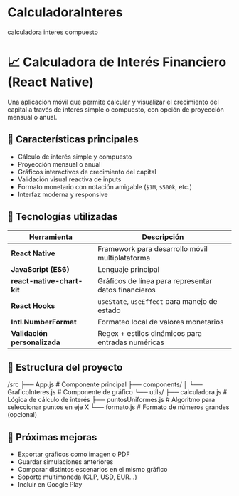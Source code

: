 # CalculadoraInteres
calculadora interes compuesto

# 📈 Calculadora de Interés Financiero (React Native)

Una aplicación móvil que permite calcular y visualizar el crecimiento del capital a través de interés simple o compuesto, con opción de proyección mensual o anual.

## 🧠 Características principales

- Cálculo de interés simple y compuesto
- Proyección mensual o anual
- Gráficos interactivos de crecimiento del capital
- Validación visual reactiva de inputs
- Formato monetario con notación amigable (`$1M`, `$500k`, etc.)
- Interfaz moderna y responsive

## 📱 Tecnologías utilizadas

| Herramienta | Descripción |
|-------------|-------------|
| **React Native** | Framework para desarrollo móvil multiplataforma |
| **JavaScript (ES6)** | Lenguaje principal |
| **react-native-chart-kit** | Gráficos de línea para representar datos financieros |
| **React Hooks** | `useState`, `useEffect` para manejo de estado |
| **Intl.NumberFormat** | Formateo local de valores monetarios |
| **Validación personalizada** | Regex + estilos dinámicos para entradas numéricas |

## 📂 Estructura del proyecto
/src
├── App.js # Componente principal
├── components/
│ └── GraficoInteres.js # Componente de gráfico
└── utils/
├── calculadora.js # Lógica de cálculo de interés
├── puntosUniformes.js # Algoritmo para seleccionar puntos en eje X
└── formato.js # Formato de números grandes (opcional)


## 🚀 Próximas mejoras

- Exportar gráficos como imagen o PDF
- Guardar simulaciones anteriores
- Comparar distintos escenarios en el mismo gráfico
- Soporte multimoneda (CLP, USD, EUR...)
- Incluir en Google Play
